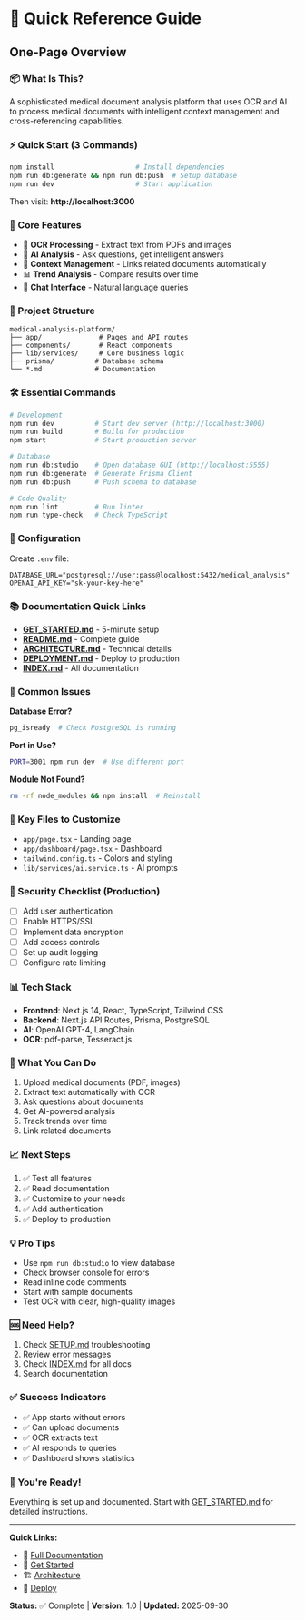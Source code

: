 # 🚀 Quick Reference Guide

## One-Page Overview

### 📦 What Is This?
A sophisticated medical document analysis platform that uses OCR and AI to process medical documents with intelligent context management and cross-referencing capabilities.

### ⚡ Quick Start (3 Commands)
```bash
npm install                    # Install dependencies
npm run db:generate && npm run db:push  # Setup database
npm run dev                    # Start application
```
Then visit: **http://localhost:3000**

### 🎯 Core Features
- 📄 **OCR Processing** - Extract text from PDFs and images
- 🤖 **AI Analysis** - Ask questions, get intelligent answers
- 🔗 **Context Management** - Links related documents automatically
- 📊 **Trend Analysis** - Compare results over time
- 💬 **Chat Interface** - Natural language queries

### 📁 Project Structure
```
medical-analysis-platform/
├── app/              # Pages and API routes
├── components/       # React components
├── lib/services/     # Core business logic
├── prisma/          # Database schema
└── *.md             # Documentation
```

### 🛠️ Essential Commands
```bash
# Development
npm run dev          # Start dev server (http://localhost:3000)
npm run build        # Build for production
npm start            # Start production server

# Database
npm run db:studio    # Open database GUI (http://localhost:5555)
npm run db:generate  # Generate Prisma Client
npm run db:push      # Push schema to database

# Code Quality
npm run lint         # Run linter
npm run type-check   # Check TypeScript
```

### 🔧 Configuration
Create `.env` file:
```env
DATABASE_URL="postgresql://user:pass@localhost:5432/medical_analysis"
OPENAI_API_KEY="sk-your-key-here"
```

### 📚 Documentation Quick Links
- **[GET_STARTED.md](GET_STARTED.md)** - 5-minute setup
- **[README.md](README.md)** - Complete guide
- **[ARCHITECTURE.md](ARCHITECTURE.md)** - Technical details
- **[DEPLOYMENT.md](DEPLOYMENT.md)** - Deploy to production
- **[INDEX.md](INDEX.md)** - All documentation

### 🐛 Common Issues

**Database Error?**
```bash
pg_isready  # Check PostgreSQL is running
```

**Port in Use?**
```bash
PORT=3001 npm run dev  # Use different port
```

**Module Not Found?**
```bash
rm -rf node_modules && npm install  # Reinstall
```

### 🎨 Key Files to Customize
- `app/page.tsx` - Landing page
- `app/dashboard/page.tsx` - Dashboard
- `tailwind.config.ts` - Colors and styling
- `lib/services/ai.service.ts` - AI prompts

### 🔐 Security Checklist (Production)
- [ ] Add user authentication
- [ ] Enable HTTPS/SSL
- [ ] Implement data encryption
- [ ] Add access controls
- [ ] Set up audit logging
- [ ] Configure rate limiting

### 📊 Tech Stack
- **Frontend**: Next.js 14, React, TypeScript, Tailwind CSS
- **Backend**: Next.js API Routes, Prisma, PostgreSQL
- **AI**: OpenAI GPT-4, LangChain
- **OCR**: pdf-parse, Tesseract.js

### 🎯 What You Can Do
1. Upload medical documents (PDF, images)
2. Extract text automatically with OCR
3. Ask questions about documents
4. Get AI-powered analysis
5. Track trends over time
6. Link related documents

### 📈 Next Steps
1. ✅ Test all features
2. ✅ Read documentation
3. ✅ Customize to your needs
4. ✅ Add authentication
5. ✅ Deploy to production

### 💡 Pro Tips
- Use `npm run db:studio` to view database
- Check browser console for errors
- Read inline code comments
- Start with sample documents
- Test OCR with clear, high-quality images

### 🆘 Need Help?
1. Check [SETUP.md](SETUP.md) troubleshooting
2. Review error messages
3. Check [INDEX.md](INDEX.md) for all docs
4. Search documentation

### ✅ Success Indicators
- ✅ App starts without errors
- ✅ Can upload documents
- ✅ OCR extracts text
- ✅ AI responds to queries
- ✅ Dashboard shows statistics

### 🎉 You're Ready!
Everything is set up and documented. Start with [GET_STARTED.md](GET_STARTED.md) for detailed instructions.

---

**Quick Links:**
- 📖 [Full Documentation](INDEX.md)
- 🚀 [Get Started](GET_STARTED.md)
- 🏗️ [Architecture](ARCHITECTURE.md)
- 🚢 [Deploy](DEPLOYMENT.md)

**Status:** ✅ Complete | **Version:** 1.0 | **Updated:** 2025-09-30